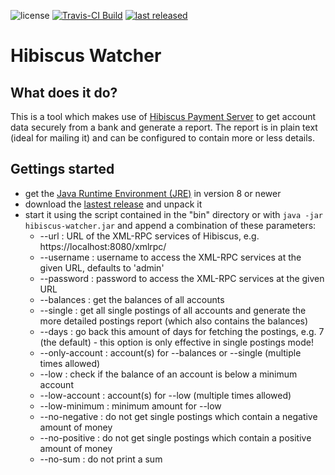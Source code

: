 ![license](https://img.shields.io/github/license/mathisdt/hibiscus-watcher.svg?style=flat) [![Travis-CI Build](https://img.shields.io/travis/mathisdt/hibiscus-watcher.svg?label=Travis-CI%20Build&style=flat)](https://travis-ci.org/mathisdt/hibiscus-watcher/) [![last released](https://img.shields.io/github/release-date/mathisdt/hibiscus-watcher.svg?label=last%20released&style=flat)](https://github.com/mathisdt/hibiscus-watcher/releases)

# Hibiscus Watcher

## What does it do?

This is a tool which makes use of [Hibiscus Payment Server](https://www.willuhn.de/products/hibiscus-server/)
to get account data securely from a bank and generate a report. The report is in plain text
(ideal for mailing it) and can be configured to contain more or less details.

## Gettings started

* get the [Java Runtime Environment (JRE)](http://java.com/) in version 8 or newer
* download the [lastest release](https://github.com/mathisdt/hibiscus-watcher/releases/latest)
  and unpack it
* start it using the script contained in the "bin" directory or with `java -jar hibiscus-watcher.jar`
  and append a combination of these parameters:
  * --url <URL>                  : URL of the XML-RPC services of Hibiscus, e.g. https://localhost:8080/xmlrpc/
  * --username <LOGIN>           : username to access the XML-RPC services at the given URL, defaults to 'admin'
  * --password <PASSWORD>        : password to access the XML-RPC services at the given URL
  * --balances                   : get the balances of all accounts
  * --single                     : get all single postings of all accounts and generate the more detailed postings report (which also contains the balances)
  * --days <DAYS>                : go back this amount of days for fetching the postings, e.g. 7 (the default) - this option is only effective in single postings mode!
  * --only-account <ACCOUNT>     : account(s) for --balances or --single (multiple times allowed)
  * --low                        : check if the balance of an account is below a minimum account
  * --low-account <ACCOUNT>      : account(s) for --low (multiple times allowed)
  * --low-minimum <WHOLE NUMBER> : minimum amount for --low
  * --no-negative                : do not get single postings which contain a negative amount of money
  * --no-positive                : do not get single postings which contain a positive amount of money
  * --no-sum                     : do not print a sum
